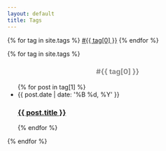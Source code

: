 ```yaml
---
layout: default
title: Tags
---
```

<div class="home" id="home">
  {% for tag in site.tags %}
    <a href="#{{ tag[0] }}">#{{ tag[0] }}</a>
  {% endfor %}
  
  {% for tag in site.tags %}
  <h3 style="
      color: #888;
      text-align: center;
  " class="posts" id="#{{ tag[0] }}">#{{ tag[0] }}</h3>
  <ul class="posts noList">
    {% for post in tag[1] %}
    <li>
        <span class="date">{{ post.date | date: '%B %d, %Y' }}</span>
        <h3><a class="post-link" href="{{ post.url | prepend: site.baseurl }}">{{ post.title }}</a></h3>
    </li>
    {% endfor %}
  </ul>
  {% endfor %}
</div>